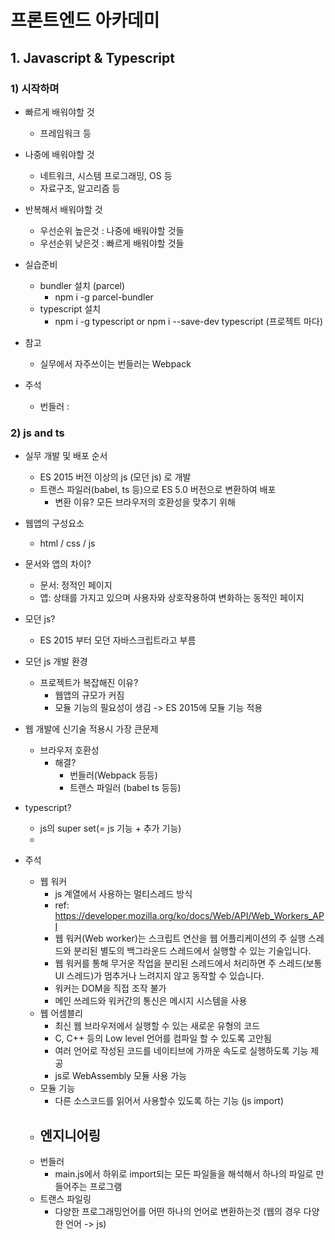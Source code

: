 
# 프론트엔드 아카데미

## 1. Javascript & Typescript

### 1) 시작하며
- 빠르게 배워야할 것
    - 프레임워크 등
- 나중에 배워야할 것
    - 네트워크, 시스템 프로그래밍, OS 등
    - 자료구조, 알고리즘 등
- 반복해서 배워야할 것
    - 우선순위 높은것 : 나중에 배워야할 것들
    - 우선순위 낮은것 : 빠르게 배워야할 것들

- 실습준비
    - bundler 설치 (parcel)
        - npm i -g parcel-bundler
    - typescript 설치
        - npm i -g typescript or npm i --save-dev typescript (프로젝트 마다)

- 참고
    - 실무에서 자주쓰이는 번들러는 Webpack

- 주석
    - 번들러 :

### 2) js and ts
- 실무 개발 및 배포 순서
    - ES 2015 버전 이상의 js (모던 js) 로 개발
    - 트랜스 파일러(babel, ts 등)으로 ES 5.0 버전으로 변환하여 배포
        - 변환 이유? 모든 브라우저의 호환성을 맞추기 위해

- 웹앱의 구성요소
    - html / css / js

- 문서와 앱의 차이?
    - 문서: 정적인 페이지
    - 앱: 상태를 가지고 있으며 사용자와 상호작용하여 변화하는 동적인 페이지

- 모던 js?
    - ES 2015 부터 모던 자바스크립트라고 부름

- 모던 js 개발 환경
    - 프로젝트가 복잡해진 이유?
        - 웹앱의 규모가 커짐
        - 모듈 기능의 필요성이 생김 -> ES 2015에 모듈 기능 적용

- 웹 개발에 신기술 적용시 가장 큰문제
    - 브라우저 호환성
        - 해결?
            - 번들러(Webpack 등등)
            - 트랜스 파일러 (babel ts 등등)

- typescript?
    - js의 super set(= js 기능 + 추가 기능)
    - 

- 주석
    - 웹 워커
        - js 계열에서 사용하는 멀티스레드 방식
        - ref: https://developer.mozilla.org/ko/docs/Web/API/Web_Workers_API
        - 웹 워커(Web worker)는 스크립트 연산을 웹 어플리케이션의 주 실행 스레드와 분리된 별도의 백그라운드 스레드에서 실행할 수 있는 기술입니다. 
        - 웹 워커를 통해 무거운 작업을 분리된 스레드에서 처리하면 주 스레드(보통 UI 스레드)가 멈추거나 느려지지 않고 동작할 수 있습니다.
        - 워커는 DOM을 직접 조작 불가
        - 메인 쓰레드와 워커간의 통신은 메시지 시스템을 사용
    - 웹 어셈블리
        - 최신 웹 브라우저에서 실행할 수 있는 새로운 유형의 코드
        - C, C++ 등의 Low level 언어를 컴파일 할 수 있도록 고안됨
        - 여러 언어로 작성된 코드를 네이티브에 가까운 속도로 실행하도록 기능 제공
        - js로 WebAssembly 모듈 사용 가능
    - 모듈 기능
        - 다른 소스코드를 읽어서 사용할수 있도록 하는 기능 (js import)
    - 엔지니어링
        - 
    - 번들러
        - main.js에서 하위로 import되는 모든 파일들을 해석해서 하나의 파일로 만들어주는 프로그램
    - 트랜스 파일링
        - 다양한 프로그래밍언어를 어떤 하나의 언어로 변환하는것 (웹의 경우 다양한 언어 -> js)